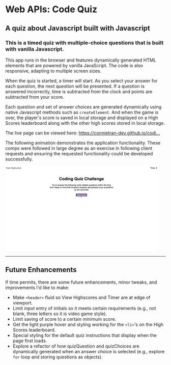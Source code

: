 # Web APIs: Code Quiz

## A quiz about Javascript built with Javascript

### This is a timed quiz with multiple-choice questions that is built with vanilla Javascript. 

This app runs in the browser and features dynamically generated HTML elements that are powered by vanilla JavaScript. The code is also responsive, adapting to multiple screen sizes.

When the quiz is started, a timer will start. As you select your answer for each question, the next question will be presented. If a question is answered incorrectly, time is subtracted from the clock and points are subtracted from your score. 

Each question and set of answer choices are generated dynamically using native Javascript methods such as `createElement`. And when the game is over, the player's score is saved in local storage and displayed on a High Scores leaderboard along with the other high scores stored in local storage.

The live page can be viewed here: https://connietran-dev.github.io/codi…

The following animation demonstrates the application functionality. These comps were followed in large degree as an exercise in following client requests and ensuring the requested functionality could be developed successfully.

![code quiz](./Assets/04-web-apis-homework-demo.gif)

---

## Future Enhancements

If time permits, there are some future enhancements, minor tweaks, and improvements I'd like to make:

* Make `<header>` fluid so View Highscores and Timer are at edge of viewport.
* Limit input entry of initials so it meets certain requirements (e.g., not blank, three letters so it is video game style).
* Limit saving of score to a certain minimum score.
* Get the light purple hover and styling working for the `<li>`'s on the High Scores leaderboard.
* Special styling for the default quiz instructions that display when the page first loads.
* Explore a refactor of how quizQuestion and quizChoices are dynamically generated when an answer choice is selected (e.g., explore `for` loop and storing questions as objects).